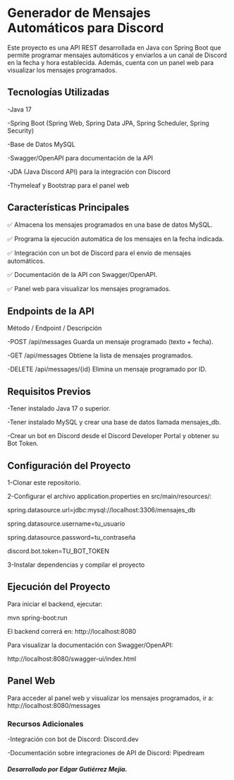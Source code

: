 # Generador de Mensajes Automáticos para Discord


Este proyecto es una API REST desarrollada en Java con Spring Boot que permite programar mensajes automáticos y enviarlos a un canal de Discord en la fecha y hora establecida. Además, cuenta con un panel web para visualizar los mensajes programados.


## Tecnologías Utilizadas

  -Java 17
  
  -Spring Boot (Spring Web, Spring Data JPA, Spring Scheduler, Spring Security)
  
  -Base de Datos MySQL
  
  -Swagger/OpenAPI para documentación de la API
  
  -JDA (Java Discord API) para la integración con Discord
  
  -Thymeleaf y Bootstrap para el panel web

  

## Características Principales

✅ Almacena los mensajes programados en una base de datos MySQL.

✅ Programa la ejecución automática de los mensajes en la fecha indicada.

✅ Integración con un bot de Discord para el envío de mensajes automáticos.

✅ Documentación de la API con Swagger/OpenAPI.

✅ Panel web para visualizar los mensajes programados.




## Endpoints de la API


Método / Endpoint	/ Descripción


  -POST	/api/messages	Guarda un mensaje programado (texto + fecha).
  
  
  -GET	/api/messages	Obtiene la lista de mensajes programados.
  
  
  -DELETE	/api/messages/{id}	Elimina un mensaje programado por ID.

  




## Requisitos Previos


-Tener instalado Java 17 o superior.


-Tener instalado MySQL y crear una base de datos llamada mensajes_db.


-Crear un bot en Discord desde el Discord Developer Portal y obtener su Bot Token.



## Configuración del Proyecto


1-Clonar este repositorio.


2-Configurar el archivo application.properties en src/main/resources/:


  spring.datasource.url=jdbc:mysql://localhost:3306/mensajes_db
  
  spring.datasource.username=tu_usuario
  
  spring.datasource.password=tu_contraseña
  

  discord.bot.token=TU_BOT_TOKEN

  

3-Instalar dependencias y compilar el proyecto




## Ejecución del Proyecto

Para iniciar el backend, ejecutar:


  mvn spring-boot:run
  

El backend correrá en: http://localhost:8080


Para visualizar la documentación con Swagger/OpenAPI:

http://localhost:8080/swagger-ui/index.html



## Panel Web


Para acceder al panel web y visualizar los mensajes programados, ir a:
http://localhost:8080/messages



### Recursos Adicionales


  -Integración con bot de Discord: Discord.dev
  
  
  -Documentación sobre integraciones de API de Discord: Pipedream
  



##### Desarrollado por Edgar Gutiérrez Mejía.
